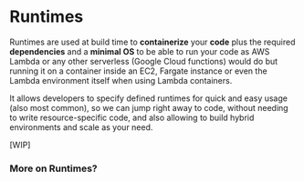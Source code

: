 # Runtimes

Runtimes are used at build time to **containerize** your **code** plus the required **dependencies** and a **minimal OS** to be able to run your code as AWS Lambda or any other serverless \(Google Cloud functions\) would do but running it on a container inside an EC2, Fargate instance or even the Lambda environment itself when using Lambda containers.

It allows developers to specify defined runtimes for quick and easy usage \(also most common\), so we can jump right away to code, without needing to write resource-specific code, and also allowing to build hybrid environments and scale as your need.

\[WIP\]



### More on Runtimes? 



